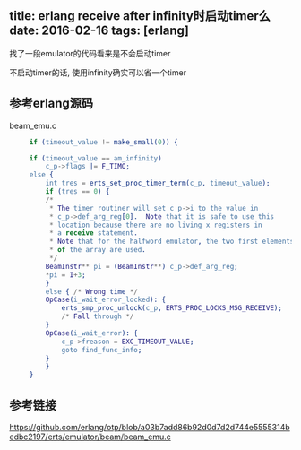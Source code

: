 title: erlang receive after infinity时启动timer么
date: 2016-02-16
tags: [erlang]
---

找了一段emulator的代码看来是不会启动timer
<!--more-->

不启动timer的话, 使用infinity确实可以省一个timer

## 参考erlang源码
beam_emu.c
```erlang
     if (timeout_value != make_small(0)) {

     if (timeout_value == am_infinity)
         c_p->flags |= F_TIMO;
     else {
         int tres = erts_set_proc_timer_term(c_p, timeout_value);
         if (tres == 0) {
         /*
          * The timer routiner will set c_p->i to the value in
          * c_p->def_arg_reg[0].  Note that it is safe to use this
          * location because there are no living x registers in
          * a receive statement.
          * Note that for the halfword emulator, the two first elements
          * of the array are used.
          */
         BeamInstr** pi = (BeamInstr**) c_p->def_arg_reg;
         *pi = I+3;
         }
         else { /* Wrong time */
         OpCase(i_wait_error_locked): {
             erts_smp_proc_unlock(c_p, ERTS_PROC_LOCKS_MSG_RECEIVE);
             /* Fall through */
         }
         OpCase(i_wait_error): {
             c_p->freason = EXC_TIMEOUT_VALUE;
             goto find_func_info;
         }
         }
     }
```
     
## 参考链接
https://github.com/erlang/otp/blob/a03b7add86b92d0d7d2d744e5555314bedbc2197/erts/emulator/beam/beam_emu.c

